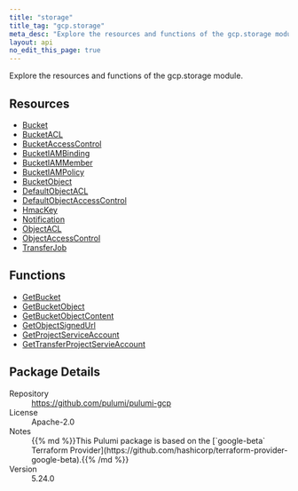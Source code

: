 ```yaml
---
title: "storage"
title_tag: "gcp.storage"
meta_desc: "Explore the resources and functions of the gcp.storage module."
layout: api
no_edit_this_page: true
---
```


<!-- WARNING: this file was generated by Pulumi Docs Generator. -->
<!-- Do not edit by hand unless you're certain you know what you are doing! -->

Explore the resources and functions of the gcp.storage module.

<h2 id="resources">Resources</h2>
<ul class="api">
    <li><a href="bucket" title="Bucket"><span class="api-symbol api-symbol--resource"></span>Bucket</a></li>
    <li><a href="bucketacl" title="BucketACL"><span class="api-symbol api-symbol--resource"></span>BucketACL</a></li>
    <li><a href="bucketaccesscontrol" title="BucketAccessControl"><span class="api-symbol api-symbol--resource"></span>BucketAccessControl</a></li>
    <li><a href="bucketiambinding" title="BucketIAMBinding"><span class="api-symbol api-symbol--resource"></span>BucketIAMBinding</a></li>
    <li><a href="bucketiammember" title="BucketIAMMember"><span class="api-symbol api-symbol--resource"></span>BucketIAMMember</a></li>
    <li><a href="bucketiampolicy" title="BucketIAMPolicy"><span class="api-symbol api-symbol--resource"></span>BucketIAMPolicy</a></li>
    <li><a href="bucketobject" title="BucketObject"><span class="api-symbol api-symbol--resource"></span>BucketObject</a></li>
    <li><a href="defaultobjectacl" title="DefaultObjectACL"><span class="api-symbol api-symbol--resource"></span>DefaultObjectACL</a></li>
    <li><a href="defaultobjectaccesscontrol" title="DefaultObjectAccessControl"><span class="api-symbol api-symbol--resource"></span>DefaultObjectAccessControl</a></li>
    <li><a href="hmackey" title="HmacKey"><span class="api-symbol api-symbol--resource"></span>HmacKey</a></li>
    <li><a href="notification" title="Notification"><span class="api-symbol api-symbol--resource"></span>Notification</a></li>
    <li><a href="objectacl" title="ObjectACL"><span class="api-symbol api-symbol--resource"></span>ObjectACL</a></li>
    <li><a href="objectaccesscontrol" title="ObjectAccessControl"><span class="api-symbol api-symbol--resource"></span>ObjectAccessControl</a></li>
    <li><a href="transferjob" title="TransferJob"><span class="api-symbol api-symbol--resource"></span>TransferJob</a></li>
</ul>

<h2 id="functions">Functions</h2>
<ul class="api">
    <li><a href="getbucket" title="GetBucket"><span class="api-symbol api-symbol--function"></span>GetBucket</a></li>
    <li><a href="getbucketobject" title="GetBucketObject"><span class="api-symbol api-symbol--function"></span>GetBucketObject</a></li>
    <li><a href="getbucketobjectcontent" title="GetBucketObjectContent"><span class="api-symbol api-symbol--function"></span>GetBucketObjectContent</a></li>
    <li><a href="getobjectsignedurl" title="GetObjectSignedUrl"><span class="api-symbol api-symbol--function"></span>GetObjectSignedUrl</a></li>
    <li><a href="getprojectserviceaccount" title="GetProjectServiceAccount"><span class="api-symbol api-symbol--function"></span>GetProjectServiceAccount</a></li>
    <li><a href="gettransferprojectservieaccount" title="GetTransferProjectServieAccount"><span class="api-symbol api-symbol--function"></span>GetTransferProjectServieAccount</a></li>
</ul>

<h2 id="package-details">Package Details</h2>
<dl class="package-details">
	<dt>Repository</dt>
	<dd><a href="https://github.com/pulumi/pulumi-gcp">https://github.com/pulumi/pulumi-gcp</a></dd>
	<dt>License</dt>
	<dd>Apache-2.0</dd>
	<dt>Notes</dt>
	<dd>{{% md %}}This Pulumi package is based on the [`google-beta` Terraform Provider](https://github.com/hashicorp/terraform-provider-google-beta).{{% /md %}}</dd>
	<dt>Version</dt>
	<dd>5.24.0</dd>
</dl>

